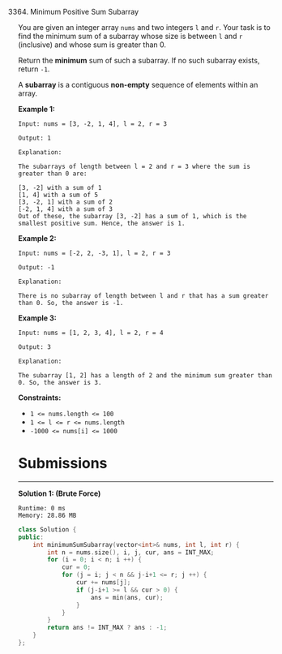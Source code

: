 3364. Minimum Positive Sum Subarray

You are given an integer array `nums` and two integers `l` and `r`. Your task is to find the minimum sum of a subarray whose size is between `l` and `r` (inclusive) and whose sum is greater than 0.

Return the **minimum** sum of such a subarray. If no such subarray exists, return `-1`.

A **subarray** is a contiguous **non-empty** sequence of elements within an array.

 

**Example 1:**
```
Input: nums = [3, -2, 1, 4], l = 2, r = 3

Output: 1

Explanation:

The subarrays of length between l = 2 and r = 3 where the sum is greater than 0 are:

[3, -2] with a sum of 1
[1, 4] with a sum of 5
[3, -2, 1] with a sum of 2
[-2, 1, 4] with a sum of 3
Out of these, the subarray [3, -2] has a sum of 1, which is the smallest positive sum. Hence, the answer is 1.
```

**Example 2:**
```
Input: nums = [-2, 2, -3, 1], l = 2, r = 3

Output: -1

Explanation:

There is no subarray of length between l and r that has a sum greater than 0. So, the answer is -1.
```

**Example 3:**
```
Input: nums = [1, 2, 3, 4], l = 2, r = 4

Output: 3

Explanation:

The subarray [1, 2] has a length of 2 and the minimum sum greater than 0. So, the answer is 3.
```
 

**Constraints:**

* `1 <= nums.length <= 100`
* `1 <= l <= r <= nums.length`
* `-1000 <= nums[i] <= 1000`

# Submissions
---
**Solution 1: (Brute Force)**
```
Runtime: 0 ms
Memory: 28.86 MB
```
```c++
class Solution {
public:
    int minimumSumSubarray(vector<int>& nums, int l, int r) {
        int n = nums.size(), i, j, cur, ans = INT_MAX;
        for (i = 0; i < n; i ++) {
            cur = 0;
            for (j = i; j < n && j-i+1 <= r; j ++) {
                cur += nums[j];
                if (j-i+1 >= l && cur > 0) {
                    ans = min(ans, cur);
                }
            }
        }
        return ans != INT_MAX ? ans : -1;
    }
};
```
